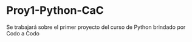 # Proy1-Python-CaC
Se trabajará sobre el primer proyecto del curso de Python brindado por Codo a Codo
